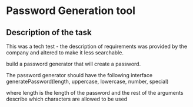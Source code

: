 # Password Generation tool

## Description of the task
This was a tech test - the description of requirements was provided by the company and altered to make it less searchable.

build a password generator that will create a password.

The password generator should have the following interface
generatePassword(length, uppercase, lowercase, number, special)

where length is the length of the password and the rest of the arguments describe which characters are allowed to be used
